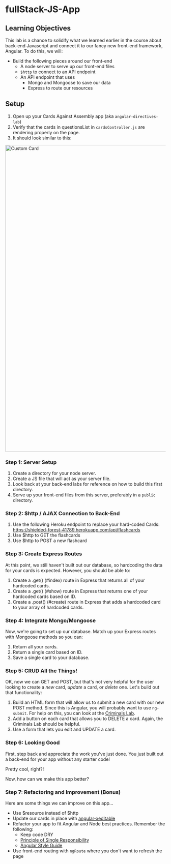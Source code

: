 # fullStack-JS-App

## Learning Objectives

This lab is a chance to solidify what we learned earlier in the course about back-end Javascript and connect it to our fancy new front-end framework, Angular.  To do this, we will:

* Build the following pieces around our front-end
    * A node server to serve up our front-end files
    * `$http` to connect to an API endpoint
    * An API endpoint that uses
      * Mongo and Mongoose to save our data
      * Express to route our resources

## Setup

1. Open up your Cards Against Assembly app (aka `angular-directives-lab`)
2. Verify that the cards in questionsList in `cardsController.js` are rendering properly on the page.
3. It should look similar to this:

<img width="965" alt="Custom Card" src="https://cloud.githubusercontent.com/assets/25366/9668827/a352dbf8-5238-11e5-8d00-80ccf02ca95c.png">

### Step 1: Server Setup

1. Create a directory for your node server.
2. Create a JS file that will act as your server file.
3. Look back at your back-end labs for reference on how to build this first directory.
4. Serve up your front-end files from this server, preferably in a `public` directory.

### Step 2: $http / AJAX Connection to Back-End

1. Use the following Heroku endpoint to replace your hard-coded Cards: https://shielded-forest-41789.herokuapp.com/api/flashcards
2. Use $http to GET the flashcards
3. Use $http to POST a new flashcard

### Step 3: Create Express Routes

At this point, we still haven't built out our database, so hardcoding the data for your cards is expected.  However, you should be able to:

1. Create a .get() (#index) route in Express that returns all of your hardcoded cards.
2. Create a .get() (#show) route in Express that returns one of your hardcoded cards based on ID.
3. Create a .post() (#create) route in Express that adds a hardcoded card to your array of hardcoded cards.

### Step 4: Integrate Mongo/Mongoose

Now, we're going to set up our database.  Match up your Express routes with Mongoose methods so you can:

1. Return all your cards.
2. Return a single card based on ID.
3. Save a single card to your database.

### Step 5: CRUD All the Things!

OK, now we can GET and POST, but that's not very helpful for the user looking to create a *new* card, *update* a card, or *delete* one.  Let's build out that functionality:

1. Build an HTML form that will allow us to submit a new card with our new POST method.  Since this is Angular, you will probably want to use `ng-submit`.  For help on this, you can look at the [Criminals Lab](https://github.com/den-wdi-1/http-lab).
2. Add a button on each card that allows you to DELETE a card.  Again, the Criminals Lab should be helpful.
3. Use a form that lets you edit and UPDATE a card.

### Step 6: Looking Good

First, step back and appreciate the work you've just done.  You just built out a back-end for your app without any starter code!

Pretty cool, right?!

Now, how can we make this app better?

### Step 7: Refactoring and Improvement (Bonus)

Here are some things we can improve on this app...

* Use $resource instead of $http
* Update our cards in place with [angular-xeditable](https://vitalets.github.io/angular-xeditable/)
* Refactor your app to fit Angular and Node best practices.  Remember the following:
   * Keep code DRY
   * [Principle of Single Responsibility](https://en.wikipedia.org/wiki/Single_responsibility_principle)
   * [Angular Style Guide](https://github.com/den-wdi-1/angular-style-guide)
* Use front-end routing with `ngRoute` where you don't want to refresh the page

